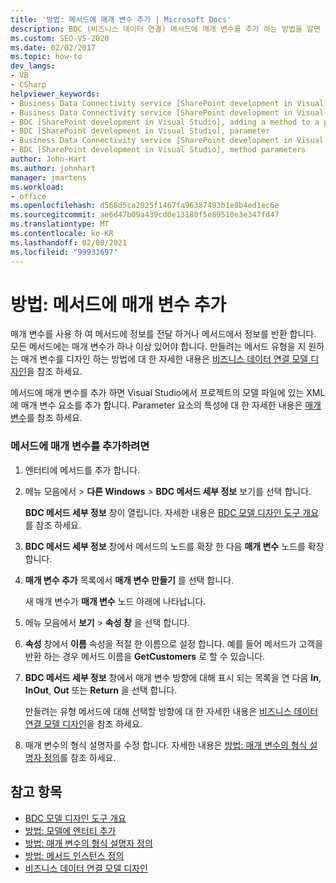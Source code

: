 ```yaml
---
title: '방법: 메서드에 매개 변수 추가 | Microsoft Docs'
description: BDC (비즈니스 데이터 연결) 메서드에 매개 변수를 추가 하는 방법을 알면 정보를 메서드에 전달 하거나 메서드에서 정보를 반환할 수 있습니다.
ms.custom: SEO-VS-2020
ms.date: 02/02/2017
ms.topic: how-to
dev_langs:
- VB
- CSharp
helpviewer_keywords:
- Business Data Connectivity service [SharePoint development in Visual Studio], adding a method to a parameter
- Business Data Connectivity service [SharePoint development in Visual Studio], parameter
- BDC [SharePoint development in Visual Studio], adding a method to a parameter
- BDC [SharePoint development in Visual Studio], parameter
- Business Data Connectivity service [SharePoint development in Visual Studio], method parameters
- BDC [SharePoint development in Visual Studio], method parameters
author: John-Hart
ms.author: johnhart
manager: jmartens
ms.workload:
- office
ms.openlocfilehash: d568d5ca2025f1467fa96387493b1e8b4ed1ec6e
ms.sourcegitcommit: ae6d47b09a439cd0e13180f5e89510e3e347fd47
ms.translationtype: MT
ms.contentlocale: ko-KR
ms.lasthandoff: 02/08/2021
ms.locfileid: "99931697"
---
```

# <a name="how-to-add-a-parameter-to-a-method"></a>방법: 메서드에 매개 변수 추가
  매개 변수를 사용 하 여 메서드에 정보를 전달 하거나 메서드에서 정보를 반환 합니다. 모든 메서드에는 매개 변수가 하나 이상 있어야 합니다. 만들려는 메서드 유형을 지 원하는 매개 변수를 디자인 하는 방법에 대 한 자세한 내용은 [비즈니스 데이터 연결 모델 디자인](../sharepoint/designing-a-business-data-connectivity-model.md)을 참조 하세요.

 메서드에 매개 변수를 추가 하면 Visual Studio에서 프로젝트의 모델 파일에 있는 XML에 매개 변수 요소를 추가 합니다. Parameter 요소의 특성에 대 한 자세한 내용은 [매개 변수](/previous-versions/office/developer/sharepoint-2010/ee557705(v=office.14))를 참조 하세요.

### <a name="to-add-a-parameter-to-a-method"></a>메서드에 매개 변수를 추가하려면

1. 엔터티에 메서드를 추가 합니다.

2. 메뉴 모음에서   >  **다른 Windows**  >  **BDC 메서드 세부 정보** 보기를 선택 합니다.

     **BDC 메서드 세부 정보** 창이 열립니다. 자세한 내용은 [BDC 모델 디자인 도구 개요](../sharepoint/bdc-model-design-tools-overview.md)를 참조 하세요.

3. **BDC 메서드 세부 정보** 창에서 메서드의 노드를 확장 한 다음 **매개 변수** 노드를 확장 합니다.

4. **매개 변수 추가** 목록에서 **매개 변수 만들기** 를 선택 합니다.

     새 매개 변수가 **매개 변수** 노드 아래에 나타납니다.

5. 메뉴 모음에서 **보기**  >  **속성 창** 을 선택 합니다.

6. **속성** 창에서 **이름** 속성을 적절 한 이름으로 설정 합니다. 예를 들어 메서드가 고객을 반환 하는 경우 메서드 이름을 **GetCustomers** 로 할 수 있습니다.

7. **BDC 메서드 세부 정보** 창에서 매개 변수 방향에 대해 표시 되는 목록을 연 다음 **In**, **InOut**, **Out** 또는 **Return** 을 선택 합니다.

     만들려는 유형 메서드에 대해 선택할 방향에 대 한 자세한 내용은 [비즈니스 데이터 연결 모델 디자인](../sharepoint/designing-a-business-data-connectivity-model.md)을 참조 하세요.

8. 매개 변수의 형식 설명자를 수정 합니다. 자세한 내용은 [방법: 매개 변수의 형식 설명자 정의](../sharepoint/how-to-define-the-type-descriptor-of-a-parameter.md)를 참조 하세요.

## <a name="see-also"></a>참고 항목
- [BDC 모델 디자인 도구 개요](../sharepoint/bdc-model-design-tools-overview.md)
- [방법: 모델에 엔터티 추가](../sharepoint/how-to-add-an-entity-to-a-model.md)
- [방법: 매개 변수의 형식 설명자 정의](../sharepoint/how-to-define-the-type-descriptor-of-a-parameter.md)
- [방법: 메서드 인스턴스 정의](../sharepoint/how-to-define-a-method-instance.md)
- [비즈니스 데이터 연결 모델 디자인](../sharepoint/designing-a-business-data-connectivity-model.md)
